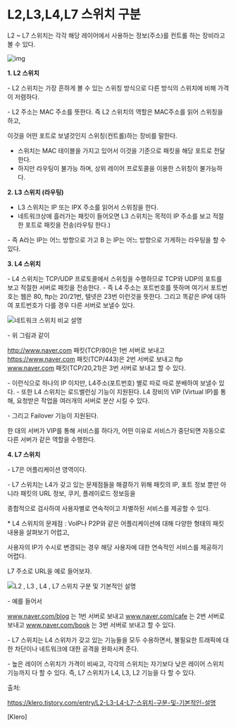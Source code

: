 # L2,L3,L4,L7 스위치 구분 


L2 ~ L7 스위치는 각각 해당 레이어에서 사용하는 정보(주소)를 컨트롤 하는 장비라고 볼 수 있다.



![img](https://t1.daumcdn.net/cfile/tistory/247DBC3E58D2893002)





**1. L2 스위치**

\- L2 스위치는 가장 흔하게 볼 수 있는 스위칭 방식으로 다른 방식의 스위치에 비해 가격이 저렴하다.

\- L2 주소는 MAC 주소를 뜻한다. 즉 L2 스위치의 역할은 MAC주소를 읽어 스위칭을 하고,  

이것을 어떤 포트로 보낼것인지 스위칭(컨트롤)하는 장비를 말한다.

- 스위치는 MAC 테이블을 가지고 있어서 이것을 기준으로 패킷을 해당 포트로 전달한다.
- 하지만 라우팅이 불가능 하며, 상위 레이어 프로토콜을 이용한 스위칭이 불가능하다.



**2. L3 스위치 (라우팅)**

- L3 스위치는 IP 또는 IPX 주소를 읽어서 스위칭을 한다.
- 네트워크상에 흘러가는 패킷이 들어오면 L3 스위치는 목적이 IP 주소를 보고 적절한 포트로 패킷을 전송(라우팅 한다.)

\- 즉 A라는 IP는 어느 방향으로 가고 B 는 IP는 어느 방향으로 가게하는 라우팅을 할 수 있다.





**3. L4 스위치**

\- L4 스위치는 TCP/UDP 프로토콜에서 스위칭을 수행하므로  TCP와 UDP의 포트를 보고 적절한 서버로 패킷을 전송한다.
\- 즉 L4 주소는 포트번호를 뜻하며 여기서 포트번호는 웹은 80, ftp는 20/21번, 텔넷은 23번 이런것을 뜻한다.
그리고 똑같은 IP에 대하여 포트번호가 다를 경우 다른 서버로 보낼수 있다.





![네트워크 스위치 비교 설명](https://t1.daumcdn.net/cfile/tistory/220AF23E58D2893101)





\- 위 그림과 같이


http://www.naver.com 패킷(TCP/80)은 1번 서버로 보내고
https://www.naver.com 패킷(TCP/443)은 2번 서버로 보내고
ftp www.naver.com 패킷(TCP/20,21)은 3번 서버로 보내고 할 수 있다.

\- 이런식으로 하나의 IP 이지만, L4주소(포트번호) 별로 따로 따로 분배하여 보낼수 있다.
\- 또한 L4 스위치는 로드밸런싱 기능이 지원된다. L4 장비의 VIP (Virtual IP)를 통해, 요청받은 작업을 여러개의 서버로 분산 시킬 수 있다.

\- 그리고 Failover 기능이 지원된다.

한 대의 서버가 VIP를 통해 서비스를 하다가, 어떤 이유로 서비스가 중단되면 자동으로 다른 서버가 같은 역할을 수행한다.





**4. L7 스위치**


\- L7은 어플리케이션 영역이다.

\- L7 스위치는 L4가 갖고 있는 문제점들을 해결하기 위해 패킷의 IP, 포트 정보 뿐만 아니라 패킷의 URL 정보, 쿠키, 플레이로드 정보등을

종합적으로 검사하여 사용자별로 연속적이고 차별하된 서비스를 제공할 수 있다.



\* L4 스위치의 문제점 : VolP나 P2P와 같은 어플리케이션에 대해 다양한 형태의 패킷 내용을 살펴보기 어렵고, 

사용자의 IP가 수시로 변경되는 경우 해당 사용자에 대한 연속적인 서비스를 제공하기 어렵다.



L7 주소로 URL을 예로 들어보자.





![L2 , L3 , L4 , L7 스위치 구분 및 기본적인 설명](https://t1.daumcdn.net/cfile/tistory/2674063E58D2893225)





\- 예를 들어서


www.naver.com/blog 는 1번 서버로 보내고
www.naver.com/cafe 는 2번 서버로 보내고
www.naver.com/book 는 3번 서버로 보내고 할 수 있다.


\- L7 스위치는 L4 스위차가 갖고 있는 기능들을 모두 수용하면서, 불필요한 트래픽에 대한 차단이나 네트워크에 대한 공격을 완화시켜 준다.





\- 높은 레이어 스위치가 가격이 비싸고, 각각의 스위치는 자기보다 낮은 레이어 스위치 기능까지 다 할 수 있다.
즉, L7 스위치가 L4, L3, L2 기능을 다 할 수 있다.

출처: 

https://klero.tistory.com/entry/L2-L3-L4-L7-스위치-구분-및-기본적인-설명

 [Klero]